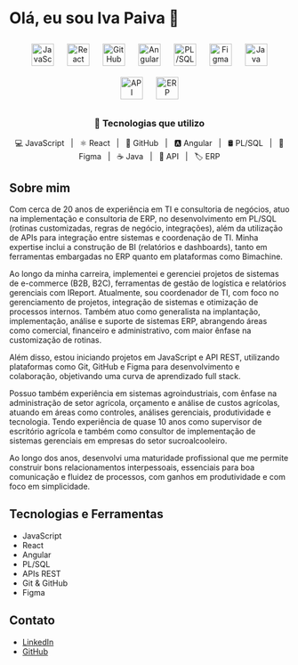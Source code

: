 # Olá, eu sou Iva Paiva 👋

<div align="center">
  <img src="https://cdn.jsdelivr.net/npm/simple-icons@v3/icons/javascript.svg" alt="JavaScript" height="40" style="padding:10px;"/>
  <img src="https://cdn.jsdelivr.net/npm/simple-icons@v3/icons/react.svg" alt="React" height="40" style="padding:10px;"/>
  <img src="https://cdn.jsdelivr.net/npm/simple-icons@v3/icons/github.svg" alt="GitHub" height="40" style="padding:10px;"/>
  <img src="https://cdn.jsdelivr.net/npm/simple-icons@v3/icons/angular.svg" alt="Angular" height="40" style="padding:10px;"/>
  <img src="https://cdn.jsdelivr.net/npm/simple-icons@v3/icons/oracle.svg" alt="PL/SQL" height="40" style="padding:10px;"/>
  <img src="https://cdn.jsdelivr.net/npm/simple-icons@v3/icons/figma.svg" alt="Figma" height="40" style="padding:10px;"/>
  <img src="https://cdn.jsdelivr.net/npm/simple-icons@v3/icons/java.svg" alt="Java" height="40" style="padding:10px;"/>
  <img src="https://cdn.jsdelivr.net/npm/simple-icons@v3/icons/postman.svg" alt="API" height="40" style="padding:10px;"/>
  <img src="https://cdn.jsdelivr.net/npm/simple-icons@v3/icons/codeigniter.svg" alt="ERP" height="40" style="padding:10px;"/>
</div>

<div align="center">
  <h3>🚀 Tecnologias que utilizo</h3>
  <p>
    💻 JavaScript &nbsp; | &nbsp; ⚛️ React &nbsp; | &nbsp; 🐙 GitHub &nbsp; | &nbsp; 🅰️ Angular &nbsp; | &nbsp; 🛢️ PL/SQL &nbsp; | &nbsp; 🎨 Figma &nbsp; | &nbsp; ☕ Java &nbsp; | &nbsp; 🔌 API &nbsp; | &nbsp; 🏷️ ERP
  </p>
</div>



## Sobre mim

Com cerca de 20 anos de experiência em TI e consultoria de negócios, atuo na implementação e consultoria de ERP, no desenvolvimento em PL/SQL (rotinas customizadas, regras de negócio, integrações), além da utilização de APIs para integração entre sistemas e coordenação de TI. Minha expertise inclui a construção de BI (relatórios e dashboards), tanto em ferramentas embargadas no ERP quanto em plataformas como Bimachine.

Ao longo da minha carreira, implementei e gerenciei projetos de sistemas de e-commerce (B2B, B2C), ferramentas de gestão de logística e relatórios gerenciais com IReport. Atualmente, sou coordenador de TI, com foco no gerenciamento de projetos, integração de sistemas e otimização de processos internos. Também atuo como generalista na implantação, implementação, análise e suporte de sistemas ERP, abrangendo áreas como comercial, financeiro e administrativo, com maior ênfase na customização de rotinas.

Além disso, estou iniciando projetos em JavaScript e API REST, utilizando plataformas como Git, GitHub e Figma para desenvolvimento e colaboração, objetivando uma curva de aprendizado full stack.

Possuo também experiência em sistemas agroindustriais, com ênfase na administração de setor agrícola, orçamento e análise de custos agrícolas, atuando em áreas como controles, análises gerenciais, produtividade e tecnologia. Tendo experiência de quase 10 anos como supervisor de escritório agrícola e também como consultor de implementação de sistemas gerenciais em empresas do setor sucroalcooleiro.

Ao longo dos anos, desenvolvi uma maturidade profissional que me permite construir bons relacionamentos interpessoais, essenciais para boa comunicação e fluidez de processos, com ganhos em produtividade e com foco em simplicidade.

## Tecnologias e Ferramentas
- JavaScript
- React
- Angular
- PL/SQL
- APIs REST
- Git & GitHub
- Figma

## Contato
- [LinkedIn](https://www.linkedin.com/in/seu-perfil)
- [GitHub](https://github.com/seu-perfil)
